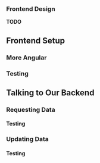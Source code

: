 ### Frontend Design



**TODO**

## Frontend Setup

### More Angular

### Testing

## Talking to Our Backend

### Requesting Data

#### Testing

### Updating Data

#### Testing